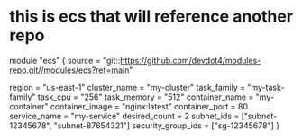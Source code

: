 # this is ecs that will reference another repo

module "ecs" {
  source = "git::https://github.com/devdot4/modules-repo.git//modules/ecs?ref=main"

  region             = "us-east-1"
  cluster_name       = "my-cluster"
  task_family        = "my-task-family"
  task_cpu           = "256"
  task_memory        = "512"
  container_name     = "my-container"
  container_image    = "nginx:latest"
  container_port     = 80
  service_name       = "my-service"
  desired_count      = 2
  subnet_ids         = ["subnet-12345678", "subnet-87654321"]
  security_group_ids = ["sg-12345678"]
}